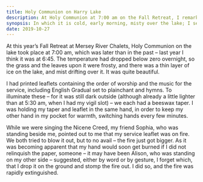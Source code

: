 ```yaml
---
title: Holy Communion on Harry Lake
description: At Holy Communion at 7:00 am on the Fall Retreat, I remark upon the beauty of the mist over the lake, and almost burn my hand.
synopsis: In which it is cold, early morning, misty over the lake; I set my service leaflet on fire.
date: 2019-10-27
---
```


At this year’s Fall Retreat at Mersey River Chalets, Holy
Communion on the lake took place at 7:00 am, which was later
than in the past – last year I think it was at 6:45. The
temperature had dropped below zero overnight, so the grass
and the leaves upon it were frosty, and there was a thin
layer of ice on the lake, and mist drifting over it. It was
quite beautiful.

I had printed leaflets containing the order of worship and
the music for the service, including English Gradual set to
plainchant and hymns. To illuminate these – for it was still
dark outside (although already a little lighter than at 5:30
am, when I had my vigil slot) – we each had a beeswax taper.
I was holding my taper and leaflet in the same hand, in
order to keep my other hand in my pocket for warmth,
switching hands every few minutes.

While we were singing the Nicene Creed, my friend Sophia,
who was standing beside me, pointed out to me that my
service leaflet was on fire. We both tried to blow it out,
but to no avail – the fire just got bigger. As it was
becoming apparent that my hand would soon get burned if I
did not relinquish the paper, someone – it may have been
Alison, who was standing on my other side – suggested,
either by word or by gesture, I forget which, that I drop it on
the ground and stomp the fire out. I did so, and the fire
was rapidly extinguished.
